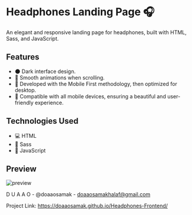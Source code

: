 # Headphones Landing Page 🎧

An elegant and responsive landing page for headphones, built with HTML, Sass, and JavaScript.

## Features

- 🌑 Dark interface design.
- 🚀 Smooth animations when scrolling.
- 📱 Developed with the Mobile First methodology, then optimized for desktop.
- 📱 Compatible with all mobile devices, ensuring a beautiful and user-friendly experience.

## Technologies Used

- 💻 HTML
- 🎨 Sass
- 🚀 JavaScript

## Preview

![preview](https://github.com/DoaaOsamaK/Headphones-Frontend/assets/147305995/d1af3b11-a940-4129-ad63-546811e7564b)

D U A A O - @doaaosamak - doaaosamakhalaf@gmail.com

Project Link: https://doaaosamak.github.io/Headphones-Frontend/
